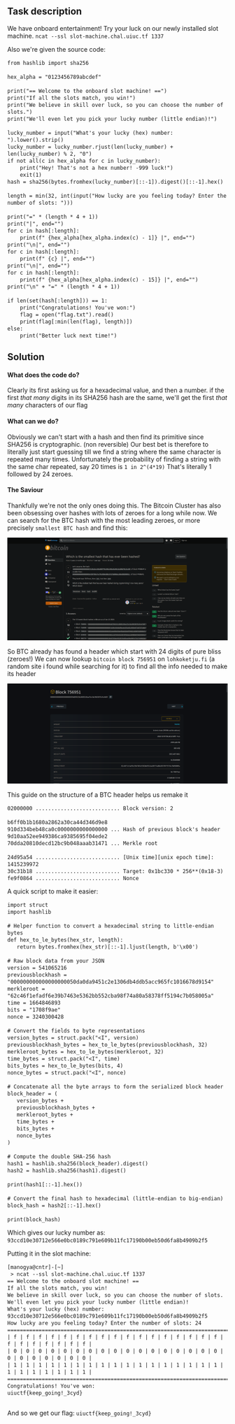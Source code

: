 ## Task description
We have onboard entertainment! Try your luck on our newly installed slot machine.
`ncat --ssl slot-machine.chal.uiuc.tf 1337`

Also we're given the source code:
```
from hashlib import sha256

hex_alpha = "0123456789abcdef"

print("== Welcome to the onboard slot machine! ==")
print("If all the slots match, you win!")
print("We believe in skill over luck, so you can choose the number of slots.")
print("We'll even let you pick your lucky number (little endian)!")

lucky_number = input("What's your lucky (hex) number: ").lower().strip()
lucky_number = lucky_number.rjust(len(lucky_number) + len(lucky_number) % 2, "0")
if not all(c in hex_alpha for c in lucky_number):
    print("Hey! That's not a hex number! -999 luck!")
    exit(1)
hash = sha256(bytes.fromhex(lucky_number)[::-1]).digest()[::-1].hex()

length = min(32, int(input("How lucky are you feeling today? Enter the number of slots: ")))

print("=" * (length * 4 + 1))
print("|", end="")
for c in hash[:length]:
    print(f" {hex_alpha[hex_alpha.index(c) - 1]} |", end="")
print("\n|", end="")
for c in hash[:length]:
    print(f" {c} |", end="")
print("\n|", end="")
for c in hash[:length]:
    print(f" {hex_alpha[hex_alpha.index(c) - 15]} |", end="")
print("\n" + "=" * (length * 4 + 1))

if len(set(hash[:length])) == 1:
    print("Congratulations! You've won:")
    flag = open("flag.txt").read()
    print(flag[:min(len(flag), length)])
else:
    print("Better luck next time!")
```

## Solution
#### What does the code do?
Clearly its first asking us for a hexadecimal value, and then a number. if the first _that many_  digits in its SHA256 hash are the same, we'll get the first _that many_ characters of our flag 

#### What can **we** do?
Obviously we can't start with a hash and then find its primitive since SHA256 is cryptographic. (non reversible) Our best bet is therefore to literally just start guessing till we find a string where the same character is repeated many times. Unfortunately the probability of finding a string with the same char repeated, say 20 times is `1 in 2^(4*19)` That's literally 1 followed by 24 zeroes. 

#### The Saviour
Thankfully we're not the only ones doing this. The Bitcoin Cluster has also been obsessing over hashes with lots of zeroes for a long while now. We can search for the BTC hash with the most leading zeroes, or more precisely `smallest BTC hash` and find this:

![Smallest BTC Hashes](https://github.com/manogyasingh/ctf_writeups/blob/main/uiuctf24/MEDIA/Pasted%20image%2020240707215701.png)

So BTC already has found a header which start with 24 digits of pure bliss (zeroes!)
We can now lookup `bitcoin block 756951` on `lohkoketju.fi` (a random site i found while searching for it) to find all the info needed to make its header

![Info on Block 756951](https://github.com/manogyasingh/ctf_writeups/blob/main/uiuctf24/MEDIA/Pasted%20image%2020240707215746.png)

This guide on the structure of a BTC header helps us remake it
```
02000000 ........................... Block version: 2

b6ff0b1b1680a2862a30ca44d346d9e8
910d334beb48ca0c0000000000000000 ... Hash of previous block's header
9d10aa52ee949386ca9385695f04ede2
70dda20810decd12bc9b048aaab31471 ... Merkle root

24d95a54 ........................... [Unix time][unix epoch time]: 1415239972
30c31b18 ........................... Target: 0x1bc330 * 256**(0x18-3)
fe9f0864 ........................... Nonce
```

A quick script to make it easier:
 ```
import struct
import hashlib

# Helper function to convert a hexadecimal string to little-endian bytes
def hex_to_le_bytes(hex_str, length):
    return bytes.fromhex(hex_str)[::-1].ljust(length, b'\x00')

# Raw block data from your JSON
version = 541065216
previousblockhash = "000000000000000000050da0da9451c2e1306db4ddb5acc965fc1016678d9154"
merkleroot = "62c46f1efadf6e39b7463e5362bb552cba98f74a80a58378ff5194c7b058005a"
time = 1664846893
bits = "1708f9ae"
nonce = 3240300428

# Convert the fields to byte representations
version_bytes = struct.pack("<I", version)
previousblockhash_bytes = hex_to_le_bytes(previousblockhash, 32)
merkleroot_bytes = hex_to_le_bytes(merkleroot, 32)
time_bytes = struct.pack("<I", time)
bits_bytes = hex_to_le_bytes(bits, 4)
nonce_bytes = struct.pack("<I", nonce)

# Concatenate all the byte arrays to form the serialized block header
block_header = (
    version_bytes +
    previousblockhash_bytes +
    merkleroot_bytes +
    time_bytes +
    bits_bytes +
    nonce_bytes
)

# Compute the double SHA-256 hash
hash1 = hashlib.sha256(block_header).digest()
hash2 = hashlib.sha256(hash1).digest()

print(hash1[::-1].hex())

# Convert the final hash to hexadecimal (little-endian to big-endian)
block_hash = hash2[::-1].hex()

print(block_hash)
```

Which gives our lucky number as:
`93ccd10e30712e566e0bc0189c791e609b11fc17190b00eb50d6fa8b4909b2f5`

Putting it in the slot machine:
```
[manogya@cntr]-[~]
 > ncat --ssl slot-machine.chal.uiuc.tf 1337
== Welcome to the onboard slot machine! ==
If all the slots match, you win!
We believe in skill over luck, so you can choose the number of slots.
We'll even let you pick your lucky number (little endian)!
What's your lucky (hex) number: 93ccd10e30712e566e0bc0189c791e609b11fc17190b00eb50d6fa8b4909b2f5
How lucky are you feeling today? Enter the number of slots: 24
=================================================================================================
| f | f | f | f | f | f | f | f | f | f | f | f | f | f | f | f | f | f | f | f | f | f | f | f |
| 0 | 0 | 0 | 0 | 0 | 0 | 0 | 0 | 0 | 0 | 0 | 0 | 0 | 0 | 0 | 0 | 0 | 0 | 0 | 0 | 0 | 0 | 0 | 0 |
| 1 | 1 | 1 | 1 | 1 | 1 | 1 | 1 | 1 | 1 | 1 | 1 | 1 | 1 | 1 | 1 | 1 | 1 | 1 | 1 | 1 | 1 | 1 | 1 |
=================================================================================================
Congratulations! You've won:
uiuctf{keep_going!_3cyd}


```

And so we get our flag:
`uiuctf{keep_going!_3cyd}`
